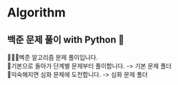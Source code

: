 # Algorithm

## 백준 문제 풀이 with Python 🐍

🧑🏼‍💻벡준 알고리즘 문제 풀이입니다.   
🐣기본으로 돌아가 단계별 문제부터 풀이합니다. -> 기본 문제 폴더   
🐥익숙해지면 심화 문제에 도전합니다. -> 심화 문제 폴더
